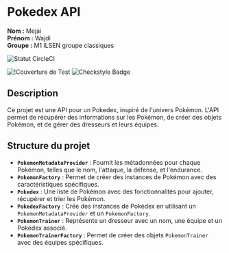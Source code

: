 # Pokedex API


**Nom :** Mejai  
**Prénom :** Wajdi  
**Groupe :** M1 ILSEN groupe classiques

![Statut CircleCI](https://circleci.com/gh/MejaiWajdi/ceri-m1-techniques-de-test/tree/master.svg?style=svg)

![!Couverture de Test](https://codecov.io/gh/MejaiWajdi/ceri-m1-techniques-de-test/graph/badge.svg?)
![Checkstyle Badge](checkstyle-badge.svg)




## Description
Ce projet est une API pour un Pokedex, inspiré de l'univers Pokémon. L'API permet de récupérer des informations sur les Pokémon, de créer des objets Pokémon, et de gérer des dresseurs et leurs équipes.

## Structure du projet

- **`PokemonMetadataProvider`** : Fournit les métadonnées pour chaque Pokémon, telles que le nom, l'attaque, la défense, et l'endurance.
- **`PokemonFactory`** : Permet de créer des instances de Pokémon avec des caractéristiques spécifiques.
- **`Pokedex`** : Une liste de Pokémon avec des fonctionnalités pour ajouter, récupérer et trier les Pokémon.
- **`PokedexFactory`** : Crée des instances de Pokédex en utilisant un `PokemonMetadataProvider` et un `PokemonFactory`.
- **`PokemonTrainer`** : Représente un dresseur avec un nom, une équipe et un Pokédex associé.
- **`PokemonTrainerFactory`** : Permet de créer des objets `PokemonTrainer` avec des équipes spécifiques.
